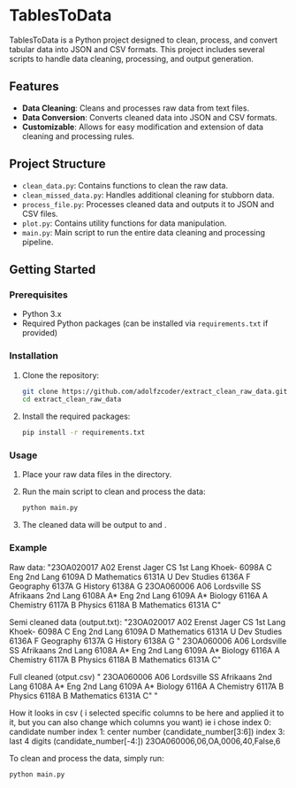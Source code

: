 # TablesToData

TablesToData is a Python project designed to clean, process, and convert tabular data into JSON and CSV formats. This project includes several scripts to handle data cleaning, processing, and output generation.

## Features

- **Data Cleaning**: Cleans and processes raw data from text files.
- **Data Conversion**: Converts cleaned data into JSON and CSV formats.
- **Customizable**: Allows for easy modification and extension of data cleaning and processing rules.

## Project Structure

- `clean_data.py`: Contains functions to clean the raw data.
- `clean_missed_data.py`: Handles additional cleaning for stubborn data.
- `process_file.py`: Processes cleaned data and outputs it to JSON and CSV files.
- `plot.py`: Contains utility functions for data manipulation.
- `main.py`: Main script to run the entire data cleaning and processing pipeline.

## Getting Started

### Prerequisites

- Python 3.x
- Required Python packages (can be installed via `requirements.txt` if provided)

### Installation

1. Clone the repository:
    ```sh
    git clone https://github.com/adolfzcoder/extract_clean_raw_data.git
    cd extract_clean_raw_data
    ```

2. Install the required packages:
    ```sh
    pip install -r requirements.txt
    ```

### Usage

1. Place your raw data files in the  directory.

2. Run the main script to clean and process the data:
    ```sh
    python main.py
    ```

3. The cleaned data will be output to  and .

### Example

Raw data:
"23OA020017       A02     Erenst Jager CS   1st Lang Khoek-      6098A     C   Eng 2nd Lang    6109A     D    Mathematics     6131A     U   Dev Studies    6136A     F    Geography     6137A     G   History           6138A     G                                 23OA060006   A06   Lordsville SS      Afrikaans 2nd Lang    6108A   A* Eng 2nd Lang    6109A   A*   Biology         6116A   A   Chemistry     6117A   B    Physics         6118A   B   Mathematics       6131A   C"

Semi cleaned data (output.txt):
   "23OA020017       A02     Erenst Jager CS   1st Lang Khoek-      6098A     C   Eng 2nd Lang    6109A     D    Mathematics     6131A     U   Dev Studies    6136A     F    Geography     6137A     G   History           6138A     G   "
   23OA060006   A06   Lordsville SS      Afrikaans 2nd Lang    6108A   A* Eng 2nd Lang    6109A   A*   Biology         6116A   A   Chemistry     6117A   B    Physics         6118A   B   Mathematics       6131A   C"

Full cleaned (otput.csv)
 "   23OA060006   A06   Lordsville SS      Afrikaans 2nd Lang    6108A   A* Eng 2nd Lang    6109A   A*   Biology         6116A   A   Chemistry     6117A   B    Physics         6118A   B   Mathematics       6131A   C"   "


How it looks in csv ( i selected specific columns to be here and applied it to it, but you can also change which columns you want)
ie i chose
index 0: candidate number
index 1: center number (candidate_number[3:6])
index 3: last 4 digits (candidate_number[-4:])
23OA060006,06,OA,0006,40,False,6




To clean and process the data, simply run:
```sh
python main.py

